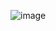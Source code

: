 ![image](https://github.com/sevincovskie/WeatherApp/assets/108420363/c8c5cc61-6403-49fc-be15-685897a72090)


